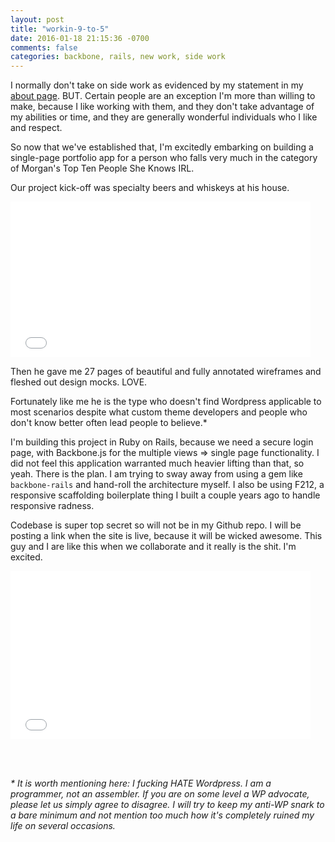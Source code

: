 ```yaml
---
layout: post
title: "workin-9-to-5"
date: 2016-01-18 21:15:36 -0700
comments: false
categories: backbone, rails, new work, side work
---
```


I normally don't take on side work as evidenced by my statement in my [about page](/about.html). BUT. Certain people are an exception I'm more than willing to make, because I like working with them, and they don't take advantage of my abilities or time, and they are generally wonderful individuals who I like and respect.

So now that we've established that, I'm excitedly embarking on building a single-page portfolio app for a person who falls very much in the category of Morgan's Top Ten People She Knows IRL.

Our project kick-off was specialty beers and whiskeys at his house.

<iframe src="//giphy.com/embed/acdneJpXPPlUA" width="480" height="249" frameBorder="0" class="giphy-embed" allowFullScreen></iframe>

Then he gave me 27 pages of beautiful and fully annotated wireframes and fleshed out design mocks. LOVE.

Fortunately like me he is the type who doesn't find Wordpress applicable to most scenarios despite what custom theme developers and people who don't know better often lead people to believe.*

I'm building this project in Ruby on Rails, because we need a secure login page, with Backbone.js for the multiple views => single page functionality. I did not feel this application warranted much heavier lifting than that, so yeah. There is the plan. I am trying to sway away from using a gem like `backbone-rails` and hand-roll the architecture myself. I also be using F212, a responsive scaffolding boilerplate thing I built a couple years ago to handle responsive radness.

Codebase is super top secret so will not be in my Github repo. I will be posting a link when the site is live, because it will be wicked awesome. This guy and I are like this when we collaborate and it really is the shit. I'm excited.

<iframe src="//giphy.com/embed/CDMz3fckRXXDG" width="480" height="269" frameBorder="0" class="giphy-embed" allowFullScreen></iframe>

<br/><br/>


_* It is worth mentioning here: I fucking HATE Wordpress. I am a programmer, not an assembler. If you are on some level a WP advocate, please let us simply agree to disagree. I will try to keep my anti-WP snark to a bare minimum and not mention too much how it's completely ruined my life on several occasions._